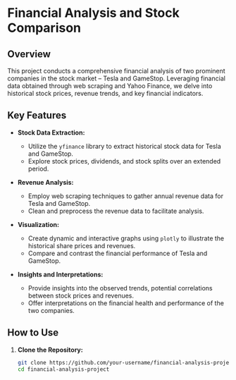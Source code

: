 # Financial Analysis and Stock Comparison

## Overview

This project conducts a comprehensive financial analysis of two prominent companies in the stock market – Tesla and GameStop. Leveraging financial data obtained through web scraping and Yahoo Finance, we delve into historical stock prices, revenue trends, and key financial indicators.

## Key Features

- **Stock Data Extraction:**
  - Utilize the `yfinance` library to extract historical stock data for Tesla and GameStop.
  - Explore stock prices, dividends, and stock splits over an extended period.

- **Revenue Analysis:**
  - Employ web scraping techniques to gather annual revenue data for Tesla and GameStop.
  - Clean and preprocess the revenue data to facilitate analysis.

- **Visualization:**
  - Create dynamic and interactive graphs using `plotly` to illustrate the historical share prices and revenues.
  - Compare and contrast the financial performance of Tesla and GameStop.

- **Insights and Interpretations:**
  - Provide insights into the observed trends, potential correlations between stock prices and revenues.
  - Offer interpretations on the financial health and performance of the two companies.

## How to Use

1. **Clone the Repository:**
   ```bash
   git clone https://github.com/your-username/financial-analysis-project.git
   cd financial-analysis-project
